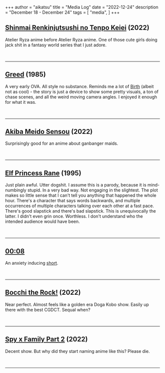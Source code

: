 +++
author = "aikatsu"
title = "Media Log"
date = "2022-12-24"
description = "December 18 - December 24"
tags = [
    "media",
]
+++

## [Shinmai Renkinjutsushi no Tenpo Keiei](https://anidb.net/anime/16732) (2022)
<!--more-->

Atelier Ryza anime before Atelier Ryza anime. One of those cute girls doing jack shit in a fantasy world series that I just adore.

<br>

---


## [Greed](https://anidb.net/anime/2493) (1985)
A very early OVA. All style no substance. Reminds me a lot of [Birth](https://anidb.net/anime/2640) (albeit not as cool) - the story is just a device to show some pretty visuals, a ton of chase scenes, and all the weird moving camera angles. I enjoyed it enough for what it was.

<br>

---

## [Akiba Meido Sensou](https://anidb.net/anime/17475) (2022)
 Surprisingly good for an anime about ganbanger maids.
 
<br>

---

## [Elf Princess Rane](https://anidb.net/anime/151) (1995)
Just plain awful. Utter dogshit. I assume this is a parody, because it is mind-numbingly stupid. In a very bad way. Not engaging in the slightest. The plot makes so little sense that I can't tell you anything that happened the whole hour. 
There's a character that says words backwards, and multiple occurrences of multiple characters talking over each other at a fast pace. 
There's good slapstick and there's bad slapstick. This is unequivocally the latter. I didn't even grin once. Worthless. I don't understand who the intended audience would have been.

<br>

---

## [00:08](https://anidb.net/anime/11391)
An anxiety inducing [short](https://www.youtube.com/watch?v=VcPGyvciRz0).

<br>

---

## [Bocchi the Rock!](https://anidb.net/anime/16063) (2022)
Near perfect. Almost feels like a golden era Doga Kobo show. Easily up there with the best CGDCT. Sequal when?

<br>

---

## [Spy x Family Part 2](https://anidb.net/anime/17061) (2022)
Decent show. But why did they start naming anime like this? Please die.

<br>

---

<br>



